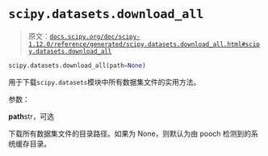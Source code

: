 # `scipy.datasets.download_all`

> 原文：[`docs.scipy.org/doc/scipy-1.12.0/reference/generated/scipy.datasets.download_all.html#scipy.datasets.download_all`](https://docs.scipy.org/doc/scipy-1.12.0/reference/generated/scipy.datasets.download_all.html#scipy.datasets.download_all)

```py
scipy.datasets.download_all(path=None)
```

用于下载`scipy.datasets`模块中所有数据集文件的实用方法。

参数：

**path**str，可选

下载所有数据集文件的目录路径。如果为 None，则默认为由 pooch 检测到的系统缓存目录。
